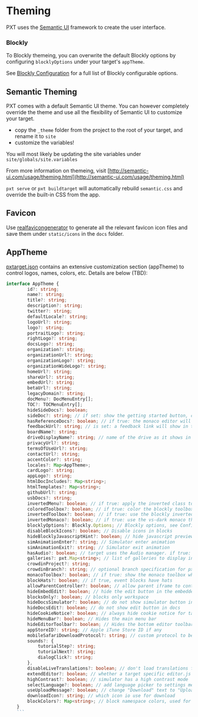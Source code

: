 # Theming

PXT uses the [Semantic UI](http://semantic-ui.com/) framework to create the user interface.

### Blockly

To Blockly themeing, you can overwrite the default Blockly options by configuring `blocklyOptions` under your target's `appTheme`. 

See [Blockly Configuration](https://developers.google.com/blockly/guides/get-started/web) for a full list of Blockly configurable options.

## Semantic Theming

PXT comes with a default Semantic UI theme. You can however completely override the theme and use all the flexibility of Semantic UI to customize your target.

* copy the ``_theme`` folder from the project to the root of your target, and rename it to ``site``
* customize the variables!

You will most likely be updating the site variables under ``site/globals/site.variables``

From more information on themeing, visit [http://semantic-ui.com/usage/theming.html](http://semantic-ui.com/usage/theming.html)

``pxt serve`` or ``pxt buildtarget`` will automatically rebuild ``semantic.css`` and override the built-in CSS from the app.

## Favicon

Use [realfavicongenerator](http://realfavicongenerator.net/) to generate all the relevant favicon icon files and save them under ``static/icons`` in the ``docs`` folder.

## AppTheme

[pxtarget.json](/pxtarget) contains an extensive customization section (appTheme) to control logos, names, colors, etc.  Details are below (TBD):

```typescript
interface AppTheme {
        id?: string;
        name?: string;
        title?: string;
        description?: string;
        twitter?: string;
        defaultLocale?: string;
        logoUrl?: string;
        logo?: string;
        portraitLogo?: string;
        rightLogo?: string;
        docsLogo?: string;
        organization?: string;
        organizationUrl?: string;
        organizationLogo?: string;
        organizationWideLogo?: string;
        homeUrl?: string;
        shareUrl?: string;
        embedUrl?: string;
        betaUrl?: string;
        legacyDomain?: string;
        docMenu?: DocMenuEntry[];
        TOC?: TOCMenuEntry[];
        hideSideDocs?: boolean;
        sideDoc?: string; // if set: show the getting started button, clicking on getting started button links to that page
        hasReferenceDocs?: boolean; // if true: the monaco editor will add an option in the context menu to load the reference docs
        feedbackUrl?: string; // is set: a feedback link will show in the settings menu
        boardName?: string;
        driveDisplayName?: string; // name of the drive as it shows in the explorer
        privacyUrl?: string;
        termsOfUseUrl?: string;
        contactUrl?: string;
        accentColor?: string;
        locales?: Map<AppTheme>;
        cardLogo?: string;
        appLogo?: string;
        htmlDocIncludes?: Map<string>;
        htmlTemplates?: Map<string>;
        githubUrl?: string;
        usbDocs?: string;
        invertedMenu?: boolean; // if true: apply the inverted class to the menu
        coloredToolbox?: boolean; // if true: color the blockly toolbox categories
        invertedToolbox?: boolean; // if true: use the blockly inverted toolbox
        invertedMonaco?: boolean; // if true: use the vs-dark monaco theme
        blocklyOptions?: Blockly.Options; // Blockly options, see Configuration: https://developers.google.com/blockly/guides/get-started/web
        disableBlockIcons?: boolean; // Disable icons in blocks
        hideBlocklyJavascriptHint?: boolean; // hide javascript preview in blockly hint menu
        simAnimationEnter?: string; // Simulator enter animation
        simAnimationExit?: string; // Simulator exit animation
        hasAudio?: boolean; // target uses the Audio manager. if true: a mute button is added to the simulator toolbar.
        galleries?: pxt.Map<string>; // list of galleries to display in projects dialog
        crowdinProject?: string;
        crowdinBranch?: string; // optional branch specification for pxt
        monacoToolbox?: boolean; // if true: show the monaco toolbox when in the monaco editor
        blockHats?: boolean; // if true, event blocks have hats
        allowParentController?: boolean; // allow parent iframe to control editor
        hideEmbedEdit?: boolean; // hide the edit button in the embedded view
        blocksOnly?: boolean; // blocks only workspace
        hideDocsSimulator?: boolean; // do not show simulator button in docs
        hideDocsEdit?: boolean; // do not show edit button in docs
        hideCookieNotice?: boolean; // always hide cookie notice for targets that embed the editor in apps/chrome
        hideMenuBar?: boolean; // Hides the main menu bar
        hideEditorToolbar?: boolean; // Hides the bottom editor toolbar
        appStoreID?: string; // Apple iTune Store ID if any
        mobileSafariDownloadProtocol?: string; // custom protocol to be used on iOS
        sounds?: {
            tutorialStep?: string;
            tutorialNext?: string;
            dialogClick?: string;
        },
        disableLiveTranslations?: boolean; // don't load translations from crowdin
        extendEditor?: boolean; // whether a target specific editor.js is loaded
        highContrast?: boolean; // simulator has a high contrast mode
        selectLanguage?: boolean; // add language picker to settings menu
        useUploadMessage?: boolean; // change "Download" text to "Upload"
        downloadIcon?: string; // which icon io use for download
        blockColors?: Map<string>; // block namespace colors, used for build in categories
    }
    ```